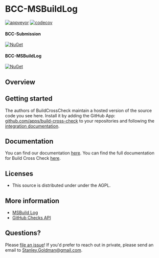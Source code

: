 # BCC-MSBuildLog

[![appveyor](https://ci.appveyor.com/api/projects/status/github/justaprogrammer/bcc-msbuildlog?svg=true&branch=master)](https://ci.appveyor.com/project/JustAProgrammer/bcc-msbuildlog)
[![codecov](https://codecov.io/gh/justaprogrammer/bcc-msbuildlog/branch/master/graph/badge.svg)](https://codecov.io/gh/justaprogrammer/bcc-msbuildlog)

#### BCC-Submission
[![NuGet](http://img.shields.io/nuget/v/bcc-submission.svg)](https://www.nuget.org/packages/bcc-submission)

#### BCC-MSBuildLog
[![NuGet](http://img.shields.io/nuget/v/bcc-msbuildlog.svg)](https://www.nuget.org/packages/bcc-msbuildlog)

## Overview

## Getting started

The authors of BuildCrossCheck maintain a hosted version of the source code you see here.
Install it by adding the GitHub App: [github.com/apps/build-cross-check](https://github.com/apps/build-cross-check) to your repositories and following the [integration documentation](docs/integrating.md). 

## Documentation
You can find our documentation [here](docs/readme.md).
You can find the full documentation for Build Cross Check [here](https://github.com/justaprogrammer/BuildCrossCheck/blob/master/docs/readme.md).

## Licenses
- This source is distributed under under the AGPL.

## More information
- [MSBuild Log](http://msbuildlog.com/)
- [GitHub Checks API](https://developer.github.com/v3/checks/)

## Questions?

Please [file an issue](https://github.com/justaprogrammer/BuildCrossCheck/issues/new/choose)! If you'd prefer to reach out in private, please send an email to Stanley.Goldman@gmail.com.
